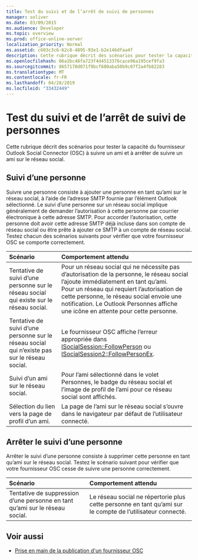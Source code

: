 ```yaml
---
title: Test du suivi et de l’arrêt de suivi de personnes
manager: soliver
ms.date: 03/09/2015
ms.audience: Developer
ms.topic: overview
ms.prod: office-online-server
localization_priority: Normal
ms.assetid: c603c3c6-62c8-4895-93e1-b2e146dfaa4f
description: Cette rubrique décrit des scénarios pour tester la capacité du fournisseur Outlook Social Connector (OSC) à suivre un ami et à arrêter de suivre un ami sur le réseau social.
ms.openlocfilehash: 06a2bc48fa723f4d4513376cace96a195cef9fa3
ms.sourcegitcommit: 8657170d071f9bcf680aba50b9c07f2a4fb82283
ms.translationtype: MT
ms.contentlocale: fr-FR
ms.lasthandoff: 04/28/2019
ms.locfileid: "33432449"
---
```

# <a name="testing-following-and-stop-following-persons"></a>Test du suivi et de l’arrêt de suivi de personnes

Cette rubrique décrit des scénarios pour tester la capacité du fournisseur Outlook Social Connector (OSC) à suivre un ami et à arrêter de suivre un ami sur le réseau social.
  
## <a name="following-a-person"></a>Suivi d’une personne

Suivre une personne consiste à ajouter une personne en tant qu’ami sur le réseau social, à l’aide de l’adresse SMTP fournie par l’élément Outlook sélectionné. Le suivi d’une personne sur un réseau social implique généralement de demander l’autorisation à cette personne par courrier électronique à cette adresse SMTP. Pour accorder l’autorisation, cette personne doit avoir cette adresse SMTP déjà incluse dans son compte de réseau social ou être prête à ajouter ce SMTP à un compte de réseau social. Testez chacun des scénarios suivants pour vérifier que votre fournisseur OSC se comporte correctement.
  
|**Scénario**|**Comportement attendu**|
|:-----|:-----|
|Tentative de suivi d’une personne sur le réseau social qui existe sur le réseau social.  <br/> |Pour un réseau social qui ne nécessite pas d’autorisation de la personne, le réseau social l’ajoute immédiatement en tant qu’ami.  <br/> Pour un réseau qui requiert l’autorisation de cette personne, le réseau social envoie une notification. Le Outlook Personnes affiche une icône en attente pour cette personne.  <br/> |
|Tentative de suivi d’une personne sur le réseau social qui n’existe pas sur le réseau social.  <br/> |Le fournisseur OSC affiche l’erreur appropriée dans [ISocialSession::FollowPerson](isocialsession-followperson.md) ou [ISocialSession2::FollowPersonEx](isocialsession2-followpersonex.md).  <br/> |
|Suivi d’un ami sur le réseau social.  <br/> |Pour l’ami sélectionné dans le volet Personnes, le badge du réseau social et l’image de profil de l’ami pour ce réseau social sont affichés.  <br/> |
|Sélection du lien vers la page de profil d’un ami.  <br/> |La page de l’ami sur le réseau social s’ouvre dans le navigateur par défaut de l’utilisateur connecté.  <br/> |
   
## <a name="stop-following-a-person"></a>Arrêter le suivi d’une personne

Arrêter le suivi d’une personne consiste à supprimer cette personne en tant qu’ami sur le réseau social. Testez le scénario suivant pour vérifier que votre fournisseur OSC cesse de suivre une personne correctement.
  
|**Scénario**|**Comportement attendu**|
|:-----|:-----|
|Tentative de suppression d’une personne en tant qu’ami sur le réseau social.  <br/> |Le réseau social ne répertorie plus cette personne en tant qu’ami sur le compte de l’utilisateur connecté.  <br/> |
   
## <a name="see-also"></a>Voir aussi

- [Prise en main de la publication d'un fournisseur OSC](getting-ready-to-release-an-osc-provider.md)

